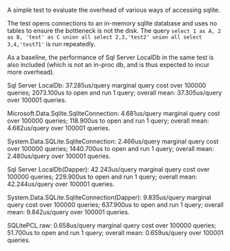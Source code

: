 ﻿A simple test to evaluate the overhead of various ways of accessing sqlite.

The test opens connections to an in-memory sqlite database and uses no tables to ensure the bottleneck is not the disk.
The query `select 1 as A, 2 as B, 'test' as C union all select 2,3,'test2' union all select 3,4,'test71'` is run repeatedly.

As a baseline, the performance of Sql Server LocalDb in the same test is also included (which is not an in-proc db, and is thus expected to incur more overhead).


Sql Server LocalDb:
    37.285us/query marginal query cost over 100000 queries;
    2073.100us to open and run 1 query;
    overall mean: 37.305us/query over 100001 queries.

Microsoft.Data.Sqlite.SqliteConnection:
    4.681us/query marginal query cost over 100000 queries;
    118.900us to open and run 1 query;
    overall mean: 4.682us/query over 100001 queries.

System.Data.SQLite.SqliteConnection:
    2.466us/query marginal query cost over 100000 queries;
    1440.700us to open and run 1 query;
    overall mean: 2.480us/query over 100001 queries.

Sql Server LocalDb(Dapper):
    42.243us/query marginal query cost over 100000 queries;
    229.900us to open and run 1 query;
    overall mean: 42.244us/query over 100001 queries.

System.Data.SQLite.SqliteConnection(Dapper):
    9.835us/query marginal query cost over 100000 queries;
    637.900us to open and run 1 query;
    overall mean: 9.842us/query over 100001 queries.

SQLitePCL.raw:
    0.658us/query marginal query cost over 100000 queries;
    51.700us to open and run 1 query;
    overall mean: 0.659us/query over 100001 queries.
